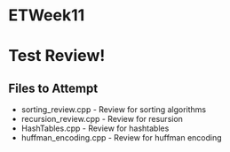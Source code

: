 # ETWeek11

<h1>Test Review!</h1>

<h2>Files to Attempt</h2>
<ul>
    <li> sorting_review.cpp - Review for sorting algorithms
    <li> recursion_review.cpp - Review for resursion
    <li> HashTables.cpp - Review for hashtables
    <li> huffman_encoding.cpp - Review for huffman encoding
</ul>
